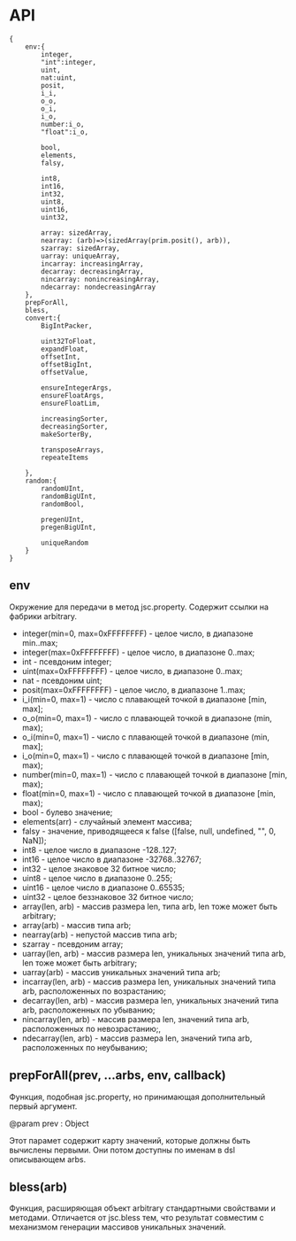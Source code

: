 # API

```
{
	env:{
		integer,
		"int":integer,
		uint,
		nat:uint,
		posit,
		i_i,
		o_o,
		o_i,
		i_o,
		number:i_o,
		"float":i_o,
		
		bool,
		elements,
		falsy,
		
		int8,
		int16,
		int32,
		uint8,
		uint16,
		uint32,
		
		array: sizedArray,
		nearray: (arb)=>(sizedArray(prim.posit(), arb)),
		szarray: sizedArray,
		uarray: uniqueArray,
		incarray: increasingArray,
		decarray: decreasingArray,
		nincarray: nonincreasingArray,
		ndecarray: nondecreasingArray		
	},
	prepForAll,
	bless,
	convert:{
		BigIntPacker,
		
		uint32ToFloat,
		expandFloat,
		offsetInt,
		offsetBigInt,
		offsetValue,
		
		ensureIntegerArgs,
		ensureFloatArgs,
		ensureFloatLim,
		
		increasingSorter,
		decreasingSorter,
		makeSorterBy,
		
		transposeArrays,
		repeateItems
		
	},
	random:{
		randomUInt,
		randomBigUInt,
		randomBool,
		
		pregenUInt,
		pregenBigUInt,
		
		uniqueRandom
	}
}
```

## env

Окружение для передачи в метод jsc.property. Содержит ссылки на фабрики arbitrary.

- integer(min=0, max=0xFFFFFFFF) - целое число, в диапазоне min..max;
- integer(max=0xFFFFFFFF) - целое число, в диапазоне 0..max;
- int - псевдоним integer;
- uint(max=0xFFFFFFFF) - целое число, в диапазоне 0..max;
- nat - псевдоним uint;
- posit(max=0xFFFFFFFF) - целое число, в диапазоне 1..max;
- i_i(min=0, max=1) - число с плавающей точкой в диапазоне [min, max];
- o_o(min=0, max=1) - число с плавающей точкой в диапазоне (min, max);
- o_i(min=0, max=1) - число с плавающей точкой в диапазоне (min, max];
- i_o(min=0, max=1) - число с плавающей точкой в диапазоне \[min, max);
- number(min=0, max=1) - число с плавающей точкой в диапазоне \[min, max);
- float(min=0, max=1) - число с плавающей точкой в диапазоне \[min, max);
- bool - булево значение;
- elements(arr) - случайный элемент массива;
- falsy - значение, приводящееся к false ([false, null, undefined, "", 0, NaN]);
- int8 - целое число в диапазоне -128..127;
- int16 - целое число в диапазоне -32768..32767;
- int32 - целое знаковое 32 битное число;
- uint8 - целое число в диапазоне 0..255;
- uint16 - целое число в диапазоне 0..65535;
- uint32 - целое беззнаковое 32 битное число;
- array(len, arb) - массив размера len, типа arb, len тоже может быть arbitrary;
- array(arb) - массив типа arb;
- nearray(arb) - непустой массив типа arb;
- szarray - псевдоним array;
- uarray(len, arb) - массив размера len, уникальных значений типа arb, len тоже может быть arbitrary;
- uarray(arb) - массив уникальных значений типа arb;
- incarray(len, arb) - массив размера len, уникальных значений типа arb, расположенных по возрастанию;
- decarray(len, arb) - массив размера len, уникальных значений типа arb, расположенных по убыванию;
- nincarray(len, arb) - массив размера len, значений типа arb, расположенных по невозрастанию;,
- ndecarray(len, arb) - массив размера len, значений типа arb, расположенных по неубыванию;

## prepForAll(prev, ...arbs, env, callback)

Функция, подобная jsc.property, но принимающая дополнительный первый аргумент.

@param prev : Object

Этот парамет содержит карту значений, которые должны быть вычислены первыми. Они потом доступны по именам в dsl описывающем arbs.

## bless(arb)

Функция, расширяющая объект arbitrary стандартными свойствами и методами. Отличается от jsc.bless тем, что результат совместим с механизмом генерации массивов уникальных значений.